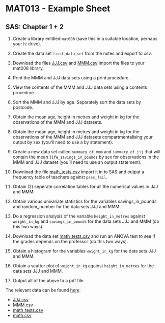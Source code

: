 # MAT013 - Example Sheet
## SAS: Chapter 1 + 2

1.  Create a library entitled `mat008` (save this in a suitable location, perhaps your h: drive).

2.  Create the data set `first_data_set` from the notes and export to csv.

3.  Download the files [JJJ.csv](../Data/C1+C2/JJJ.csv) and [MMM.csv](../Data/C1+C2/MMM.csv) import the files to your mat008 library.

4.  Print the MMM and JJJ data sets using a print procedure.

5.  View the contents of the MMM and JJJ data sets using a contents procedure.

6.  Sort the MMM and JJJ by age. Separately sort the data sets by postcode.

7.  Obtain the mean age, height in metres and weight in kg for the observations of the MMM and JJJ datasets.

8.  Obtain the mean age, height in metres and weight in kg for the observations of the MMM and JJJ datasets compartmentalising your output by sex (you'll need to use a by statement).

9.  Create a new data set called `summary_of_mmm` and `summary_of_jjj` that will contain the mean `life_savings_in_pounds` by sex for observations in the MMM and JJJ dataset (you’ll need to use an output statement).

10. Download the file [math_tests.csv](../Data/C1+C2/math_tests.csv) import it in to SAS and output a frequency table of teachers against `pass_fail`.

11. Obtain (2) seperate correlation tables for all the numerical values in JJJ and MMM.

12. Obtain various univariate statistics for the variables savings\_in\_pounds and random\_number for the data sets JJJ and MMM.

13. Do a regression analysis of the variable `height_in_metres` against `weight_in_kg` and `savings_in_pounds` for the data sets JJJ and MMM (do this two ways).

14. Download the data set [math_tests.csv](../Data/C1+C2/math_tests.csv) and run an ANOVA test to see if the grades depends on the professor (do this two ways).

15. Obtain a histogram for the variables `weight_in_kg` for the data sets JJJ and MMM.

16. Obtain a scatter plot of `weight_in_kg` against `height_in_metres` for the data sets JJJ and MMM.

17. Output all of the above to a pdf file.

The relevant data can be found [here](../Data/C1+C2):

- [JJJ.csv](../Data/C1+C2/JJJ.csv)
- [MMM.csv](../Data/C1+C2/MMM.csv)
- [math_tests.csv](../Data/C1+C2/math_tests.csv)
- [math.csv](../Data/C1+C2/math.csv)
